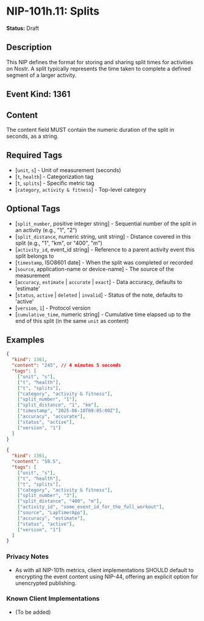 # NIP-101h.11: Splits

**Status:** Draft

## Description
This NIP defines the format for storing and sharing split times for activities on Nostr. A split typically represents the time taken to complete a defined segment of a larger activity.

## Event Kind: 1361

## Content
The content field MUST contain the numeric duration of the split in seconds, as a string.

## Required Tags
- [`unit`, `s`] - Unit of measurement (seconds)
- [`t`, `health`] - Categorization tag
- [`t`, `splits`] - Specific metric tag
- [`category`, `activity & fitness`] - Top-level category

## Optional Tags
- [`split_number`, positive integer string] - Sequential number of the split in an activity (e.g., "1", "2")
- [`split_distance`, numeric string, unit string] - Distance covered in this split (e.g., "1", "km", or "400", "m")
- [`activity_id`, event_id string] - Reference to a parent activity event this split belongs to
- [`timestamp`, ISO8601 date] - When the split was completed or recorded
- [`source`, application-name or device-name] - The source of the measurement
- [`accuracy`, `estimate` | `accurate` | `exact`] - Data accuracy, defaults to 'estimate'
- [`status`, `active` | `deleted` | `invalid`] - Status of the note, defaults to 'active'
- [`version`, `1`] - Protocol version
- [`cumulative_time`, numeric string] - Cumulative time elapsed up to the end of this split (in the same `unit` as content)

## Examples
```json
{
  "kind": 1361,
  "content": "245", // 4 minutes 5 seconds
  "tags": [
    ["unit", "s"],
    ["t", "health"],
    ["t", "splits"],
    ["category", "activity & fitness"],
    ["split_number", "1"],
    ["split_distance", "1", "km"],
    ["timestamp", "2025-06-10T09:05:00Z"],
    ["accuracy", "accurate"],
    ["status", "active"],
    ["version", "1"]
  ]
}
```

```json
{
  "kind": 1361,
  "content": "58.5", 
  "tags": [
    ["unit", "s"],
    ["t", "health"],
    ["t", "splits"],
    ["category", "activity & fitness"],
    ["split_number", "3"],
    ["split_distance", "400", "m"],
    ["activity_id", "some_event_id_for_the_full_workout"],
    ["source", "LapTimerApp"],
    ["accuracy", "estimate"],
    ["status", "active"],
    ["version", "1"]
  ]
}
```

### Privacy Notes
- As with all NIP-101h metrics, client implementations SHOULD default to encrypting the event content using NIP-44, offering an explicit option for unencrypted publishing.

### Known Client Implementations
- (To be added) 
